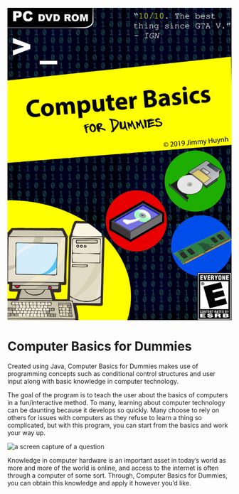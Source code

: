 ![a DVD cover for the game](https://github.com/huynhj02/Computer-Basics-for-Dummies/blob/master/DVD%20Case%20FRONT.jpg)

# Computer Basics for Dummies
Created using Java, Computer Basics for Dummies makes use of programming concepts such as conditional control structures and user input along with basic knowledge in computer technology.

The goal of the program is to teach the user about the basics of computers in a fun/interactive method. To many, learning about computer technology can be daunting because it develops so quickly. Many choose to rely on others for issues with computers as they refuse to learn a thing so complicated, but with this program, you can start from the basics and work your way up. 

![a screen capture of a question](https://github.com/huynhj02/Computer-Basics-for-Dummies/blob/master/screen-cap-of-gameplay.jpg)

Knowledge in computer hardware is an important asset in today’s world as more and more of the world is online, and access to the internet is often through a computer of some sort. Through, Computer Basics for Dummies, you can obtain this knowledge and apply it however you’d like.
